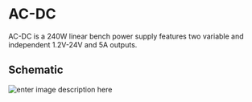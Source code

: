# AC-DC
AC-DC is a 240W linear bench power supply features two variable and independent 1.2V-24V and 5A outputs.

## Schematic
![enter image description here](https://lh3.googleusercontent.com/5dRY-Y3nzQPmU1XImhsEWBd6Cc0HEEVX_qsivUYugFu541xabmRIs0ZlkisohVB0iFQujzgkoAdoUw=s2000 "AC-DC")
